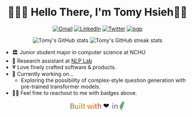 <h1 align="center">👨🏻‍💻 Hello There, I'm Tomy Hsieh👋🏻</h1>

<p align="center">
    <a href="mailto:tomy0000000@gmail.com"
        ><img src="https://img.shields.io/badge/Gmail-tomy0000000%40gmail.com-%23D14836?logo=gmail" alt="Gmail"
    /></a>
    <a href="https://www.linkedin.com/in/tomy0000000"
        ><img src="https://img.shields.io/badge/LinkedIn-Tomy%20Hsieh-%230077B5?logo=linkedin" alt="LinkedIn"
    /></a>
    <a href="https://twitter.com/tomy0000000"
        ><img src="https://img.shields.io/badge/Twitter-tomy0000000-%231DA1F3?logo=twitter" alt="Twitter"
    /></a>
    <a href="https://keybase.io/tomy0000000"
        ><img src="https://img.shields.io/badge/pgp-9E47A53D54F34479-%2333A0FF?logo=keybase" alt="pgp"
    /></a>
</p>

<p align="center">
    <img src="https://github-readme-stats.vercel.app/api?username=tomy0000000&show_icons=true&hide_title=true&hide_border=true&theme=dracula" height=150 alt="Tomy's GitHub stats">
    <img src="https://github-readme-streak-stats.herokuapp.com?user=tomy0000000&hide_border=true&theme=dracula" height=150 alt="Tomy's GitHub streak stats">
</p>

- 🏛 Junior student major in computer science at NCHU
- 🔬 Research assistant at [NLP Lab](https://nlpnchu.org)
- 💗 Love finely crafted software & products.
- 🔭 Currently working on...
  - Exploring the possibility of complex-style question generation with pre-trained transformer models.
- 👋🏻 Feel free to reachout to me with badges above.

<p align="center">
    <img src="footer.svg" height="25"/>
</p>
